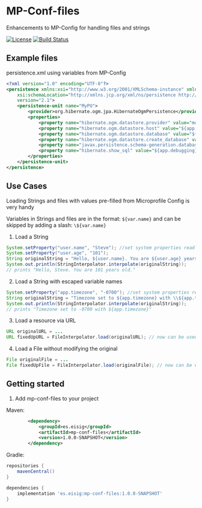 # MP-Conf-files

Enhancements to MP-Config for handling files and strings

[![License](https://img.shields.io/badge/License-Apache%202.0-blue.svg)](http://www.apache.org/licenses/LICENSE-2.0)
[![Build Status](https://travis-ci.com/kg6zvp/mp-conf-files.svg?branch=master)](https://travis-ci.com/kg6zvp/mp-conf-files)

## Example files

persistence.xml using variables from MP-Config

```xml
<?xml version="1.0" encoding="UTF-8"?>
<persistence xmlns:xsi="http://www.w3.org/2001/XMLSchema-instance" xmlns="http://xmlns.jcp.org/xml/ns/persistence"
	xsi:schemaLocation="http://xmlns.jcp.org/xml/ns/persistence http://xmlns.jcp.org/xml/ns/persistence/persistence_2_1.xsd"
	version="2.1">
	<persistence-unit name="MyPU">
		<provider>org.hibernate.ogm.jpa.HibernateOgmPersistence</provider>
		<properties>
			<property name="hibernate.ogm.datastore.provider" value="mongodb"/>
			<property name="hibernate.ogm.datastore.host" value="${app.db.host}"/>
			<property name="hibernate.ogm.datastore.database" value="${app.db.name}"/>
			<property name="hibernate.ogm.datastore.create_database" value="${app.devmode}"/>
			<property name="javax.persistence.schema-generation.database.action" value="${jpa.initaction}" />
			<property name="hibernate.show_sql" value="${app.debugging}"/>
		</properties>
	</persistence-unit>
</persistence>
```

## Use Cases

Loading Strings and files with values pre-filled from Microprofile Config is very handy

Variables in Strings and files are in the format: `${var.name}` and can be skipped by adding a slash: `\${var.name}`

1. Load a String

```java
System.setProperty("user.name", "Steve"); //set system properties read by MP-Config
System.setProperty("user.age", "101");
String originalString = "Hello, ${user.name}. You are ${user.age} years old."
System.out.println(StringInterpolator.interpolate(originalString));
// prints "Hello, Steve. You are 101 years old."
```

2. Load a String with escaped variable names

```java
System.setProperty("app.timezone", "-0700"); //set system properties read by MP-Config
String originalString = "Timezone set to ${app.timezone} with \\${app.timezone}"
System.out.println(StringInterpolator.interpolate(originalString));
// prints "Timezone set to -0700 with ${app.timezone}"
```

3. Load a resource via URL

```java
URL originalURL = ...
URL fixedUpURL = FileInterpolator.load(originalURL); // now can be used to read from URL with values filled in from mp-config
```

4. Load a File without modifying the original

```java
File originalFile = ...
File fixedUpFile = FileInterpolator.load(originalFile); // now can be used to read from File with values filled in from mp-config
```

## Getting started

1. Add mp-conf-files to your project

Maven:
```xml
		<dependency>
			<groupId>es.eisig</groupId>
			<artifactId>mp-conf-files</artifactId>
			<version>1.0.0-SNAPSHOT</version>
		</dependency>
```

Gradle:
```groovy
repositories {
	mavenCentral()
}

dependencies {
	implementation 'es.eisig:mp-conf-files:1.0.0-SNAPSHOT'
}
```
